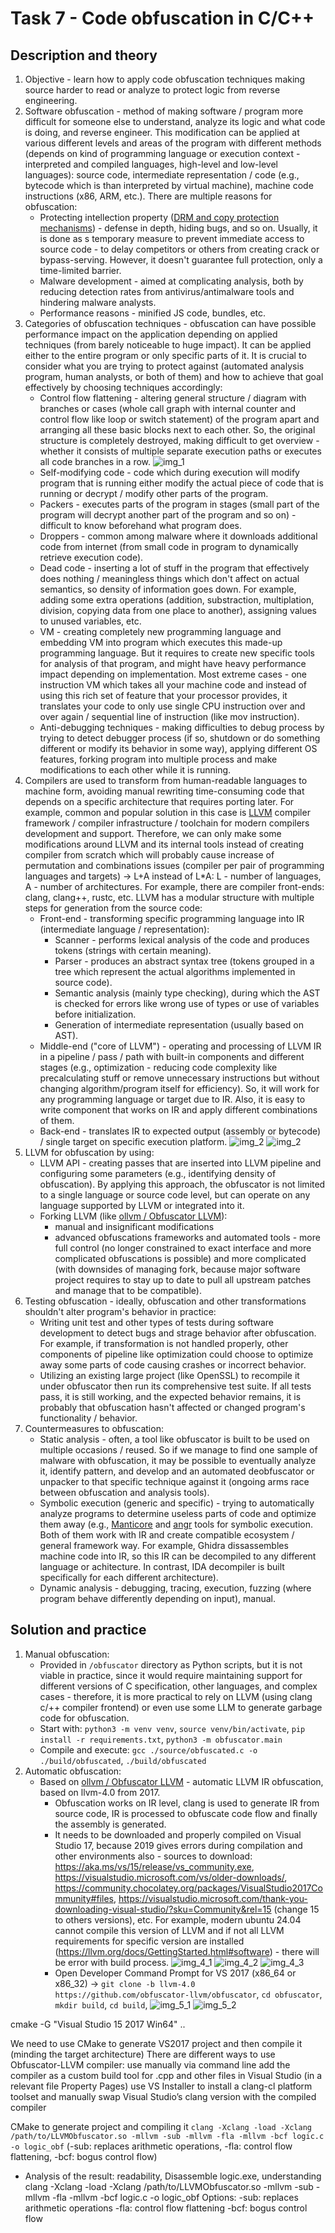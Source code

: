 # Task 7 - Code obfuscation in C/C++

## Description and theory
1. Objective - learn how to apply code obfuscation techniques making source harder to read or analyze to protect logic from reverse engineering.
2. Software obfuscation - method of making software / program more difficult for someone else to understand, analyze its logic and what code is doing, and reverse engineer. This modification can be applied at various different levels and areas of the program with different methods (depends on kind of programming language or execution context - interpreted and compiled languages, high-level and low-level languages): source code, intermediate representation / code (e.g., bytecode which is than interpreted by virtual machine), machine code instructions (x86, ARM, etc.). There are multiple reasons for obfuscation:
   - Protecting intellection property ([DRM and copy protection mechanisms](https://en.wikipedia.org/wiki/Digital_rights_management)) - defense in depth, hiding bugs, and so on. Usually, it is done as s temporary measure to prevent immediate access to source code - to delay competitors or others from creating crack or bypass-serving. However, it doesn't guarantee full protection, only a time-limited barrier.
   - Malware development - aimed at complicating analysis, both by reducing detection rates from antivirus/antimalware tools and hindering malware analysts.
   - Performance reasons - minified JS code, bundles, etc.
3. Categories of obfuscation techniques - obfuscation can have possible performance impact on the application depending on applied techniques (from barely noticeable to huge impact). It can be applied either to the entire program or only specific parts of it. It is crucial to consider what you are trying to protect against (automated analysis program, human analysts, or both of them) and how to achieve that goal effectively by choosing techniques accordingly:
   - Control flow flattening - altering general structure / diagram with branches or cases (whole call graph with internal counter and control flow like loop or switch statement) of the program apart and arranging all these basic blocks next to each other. So, the original structure is completely destroyed, making difficult to get overview - whether it consists of multiple separate execution paths or executes all code branches in a row. ![img_1](./img/1.png)
   - Self-modifying code - code which during execution will modify program that is running either modify the actual piece of code that is running or decrypt / modify other parts of the program.
   - Packers - executes parts of the program in stages (small part of the program will decrypt another part of the program and so on) - difficult to know beforehand what program does.
   - Droppers - common among malware where it downloads additional code from internet (from small code in program to dynamically retrieve execution code).
   - Dead code - inserting a lot of stuff in the program that effectively does nothing / meaningless things which don't affect on actual semantics, so density of information goes down. For example, adding some extra operations (addition, substraction, multiplation, division, copying data from one place to another), assigning values to unused variables, etc.
   - VM - creating completely new programming language and embedding VM into program which executes this made-up programming language. But it requires to create new specific tools for analysis of that program, and might have heavy performance impact depending on implementation. Most extreme cases - one instruction VM which takes all your machine code and instead of using this rich set of feature that your processor provides, it translates your code to only use single CPU instruction over and over again / sequential line of instruction (like mov instruction).
   - Anti-debugging techniques - making difficulties to debug process by trying to detect debugger process (if so, shutdown or do something different or modify its behavior in some way), applying different OS features, forking program into multiple process and make modifications to each other while it is running.
4. Compilers are used to transform from human-readable languages to machine form, avoiding manual rewriting time-consuming code that depends on a specific architecture that requires porting later. For example, common and popular solution in this case is [LLVM](https://github.com/llvm/llvm-project) compiler framework / compiler infrastructure / toolchain for modern compilers development and support. Therefore, we can only make some modifications around LLVM and its internal tools instead of creating compiler from scratch which will probably cause increase of permutation and combinations issues (compiler per pair of programming languages and targets) -> L+A instead of L*A: L - number of languages, A - number of architectures. For example, there are compiler front-ends: clang, clang++, rustc, etc. LLVM has a modular structure with multiple steps for generation from the source code:
   - Front-end - transforming specific programming language into IR (intermediate language / representation):
     - Scanner - performs lexical analysis of the code and produces tokens (strings with certain meaning).
     - Parser - produces an abstract syntax tree (tokens grouped in a tree which represent the actual algorithms implemented in source code).
     - Semantic analysis (mainly type checking), during which the AST is checked for errors like wrong use of types or use of variables before initialization.
     - Generation of intermediate representation (usually based on AST).
   - Middle-end ("core of LLVM") - operating and processing of LLVM IR in a pipeline / pass / path with built-in components and different stages (e.g., optimization - reducing code complexity like precalculating stuff or remove unnecessary instructions but without changing algorithm/program itself for efficiency). So, it will work for any programming language or target due to IR. Also, it is easy to write component that works on IR and apply different combinations of them.
   - Back-end - translates IR to expected output (assembly or bytecode) / single target on specific execution platform.
   ![img_2](./img/2.png)
   ![img_2](./img/3.png)
5. LLVM for obfuscation by using:
   - LLVM API - creating passes that are inserted into LLVM pipeline and configuring some parameters (e.g., identifying density of obfuscation). By applying this approach, the obfuscator is not limited to a single language or source code level, but can operate on any language supported by LLVM or integrated into it.
   - Forking LLVM (like [ollvm / Obfuscator LLVM](https://github.com/obfuscator-llvm/obfuscator/)):
     - manual and insignificant modifications
     - advanced obfuscations frameworks and automated tools - more full control (no longer constrained to exact interface and more complicated obfuscations is possible) and more complicated (with downsides of managing fork, because major software project requires to stay up to date to pull all upstream patches and manage that to be compatible).
6. Testing obfuscation - ideally, obfuscation and other transformations shouldn't alter program's behavior in practice:
   - Writing unit test and other types of tests during software development to detect bugs and strage behavior after obfuscation. For example, if transformation is not handled properly, other components of pipeline like optimization could choose to optimize away some parts of code causing crashes or incorrect behavior.
   - Utilizing an existing large project (like OpenSSL) to recompile it under obfuscator then run its comprehensive test suite. If all tests pass, it is still working, and the expected behavior remains, it is probably that obfuscation hasn't affected or changed program's functionality / behavior.
7. Countermeasures to obfuscation:
   - Static analysis - often, a tool like obfuscator is built to be used on multiple occasions / reused. So if we manage to find one sample of malware with obfuscation, it may be possible to eventually analyze it, identify pattern, and develop and an automated deobfuscator or unpacker to that specific technique against it (ongoing arms race between obfuscation and analysis tools).
   - Symbolic execution (generic and specific) - trying to automatically analyze programs to determine useless parts of code and optimize them away (e.g., [Manticore](https://github.com/trailofbits/manticore) and [angr](https://github.com/angr/angr) tools for symbolic execution. Both of them work with IR and create compatible ecosystem / general framework way. For example, Ghidra dissassembles machine code into IR, so this IR can be decompiled to any different language or achitecture. In contrast, IDA decompiler is built specifically for each different architecture).
   - Dynamic analysis - debugging, tracing, execution, fuzzing (where program behave differently depending on input), manual.

## Solution and practice
1. Manual obfuscation:
   - Provided in `/obfuscator` directory as Python scripts, but it is not viable in practice, since it would require maintaining support for different versions of C specification, other languages, and complex cases - therefore, it is more practical to rely on LLVM (using clang c/++ compiler frontend) or even use some LLM to generate garbage code for obfuscation.
   - Start with: `python3 -m venv venv`, `source venv/bin/activate`, `pip install -r requirements.txt`, `python3 -m obfuscator.main`
   - Compile and execute: `gcc ./source/obfuscated.c -o ./build/obfuscated`, `./build/obfuscated`
2. Automatic obfuscation:
   - Based on [ollvm / Obfuscator LLVM](https://github.com/obfuscator-llvm/obfuscator/) - automatic LLVM IR obfuscation, based on llvm-4.0 from 2017.
     - Obfuscation works on IR level, clang is used to generate IR from source code, IR is processed to obfuscate code flow and finally the assembly is generated.
     - It needs to be downloaded and properly compiled on Visual Studio 17, because 2019 gives errors during compilation and other environments also - sources to download: https://aka.ms/vs/15/release/vs_community.exe, https://visualstudio.microsoft.com/vs/older-downloads/, https://community.chocolatey.org/packages/VisualStudio2017Community#files, https://visualstudio.microsoft.com/thank-you-downloading-visual-studio/?sku=Community&rel=15 (change 15 to others versions), etc. For example, modern ubuntu 24.04 cannot compile this version of LLVM and if not all LLVM requirements for specific version are installed (https://llvm.org/docs/GettingStarted.html#software) - there will be error with build process.
     ![img_4_1](./img/4_1.png)
     ![img_4_2](./img/4_2.png)
     ![img_4_3](./img/4_3.png)
     - Open Developer Command Prompt for VS 2017 (x86_64 or x86_32) -> `git clone -b llvm-4.0 https://github.com/obfuscator-llvm/obfuscator`, `cd obfuscator`, `mkdir build`, `cd build`, 
     ![img_5_1](./img/5_1.png)
     ![img_5_2](./img/5_2.png)


cmake -G "Visual Studio 15 2017 Win64" ..

We need to use CMake to generate VS2017 project and then compile it (minding the target architecture)
There are different ways to use Obfuscator-LLVM compiler:
use manually via command line
add the compiler as a custom build tool for .cpp and other files in Visual Studio (in a relevant file Property Pages)
use VS Installer to install a clang-cl platform toolset and manually swap Visual Studio’s clang version with the compiled compiler

CMake to generate project and compiling it `clang -Xclang -load -Xclang /path/to/LLVMObfuscator.so -mllvm -sub -mllvm -fla -mllvm -bcf logic.c -o logic_obf` (-sub: replaces arithmetic operations, -fla: control flow flattening, -bcf: bogus control flow)
- Analysis of the result: readability, Disassemble logic.exe, understanding
clang -Xclang -load -Xclang /path/to/LLVMObfuscator.so -mllvm -sub -mllvm -fla -mllvm -bcf logic.c -o logic_obf
Options:
-sub: replaces arithmetic operations
-fla: control flow flattening
-bcf: bogus control flow
